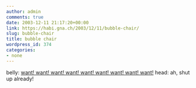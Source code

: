 ```yaml
---
author: admin
comments: true
date: 2003-12-11 21:17:20+00:00
link: https://habi.gna.ch/2003/12/11/bubble-chair/
slug: bubble-chair
title: bubble chair
wordpress_id: 374
categories:
- none
---
```


belly: [want! want! want! want! want! want! want! want! want!](http://www.ricardo.ch/cgi-bin/auk?cmd=viewlot;list=1;lng=de;lotid=308132620;1)
head: ah, shut up already!
